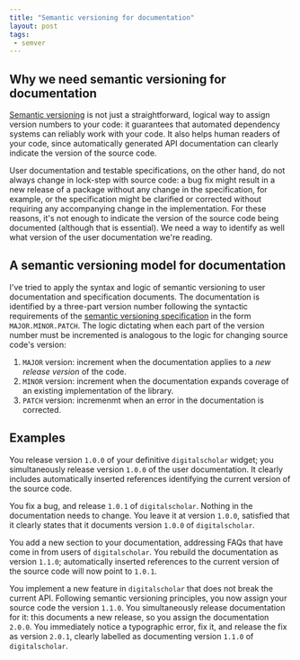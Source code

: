 ```yaml
---
title: "Semantic versioning for documentation"
layout: post
tags:
 - semver
---
```


## Why we need semantic versioning for documentation

[Semantic versioning](http://semver.org/) is not just a straightforward, logical way to assign version numbers to your code: it guarantees that automated dependency systems can reliably work with your code. It also helps human readers of your code, since automatically generated API documentation can clearly indicate the version of the source code.

User documentation and testable specifications, on the other hand, do not always change in lock-step with source code:  a bug fix might result in a new release of a package without any change in the specification, for example, or the specification might be clarified or corrected without requiring any accompanying change in the implementation.  For these reasons, it's not enough to indicate the version of the source code being documented (although that is essential).  We need a way to identify as well what version of the user documentation we're reading.


## A semantic versioning model for documentation

I've tried to apply the syntax and logic of semantic versioning to user documentation and specification documents.  The documentation is identified by a three-part version number following the syntactic requirements of the [semantic versioning specification](http://semver.org/) in the form `MAJOR.MINOR.PATCH`.  The logic dictating when each part of the version number must be incremented is analogous to the logic for changing source code's version:

1. `MAJOR` version: increment when the documentation applies to a *new release version* of the code.
2. `MINOR` version: increment when the documentation expands coverage of an existing implementation of the library.
3. `PATCH` version:  incremenmt when an error in the documentation is corrected.

## Examples

You release version `1.0.0` of your definitive `digitalscholar` widget;  you simultaneously release version `1.0.0` of the user documentation.  It clearly includes automatically inserted references identifying the current version of the source code.

You fix a bug, and release `1.0.1` of `digitalscholar`.  Nothing in the documentation needs to change.  You leave it at version `1.0.0`, satisfied that it clearly states that it documents version `1.0.0` of `digitalscholar`.

You add a new section to your documentation, addressing FAQs that have come in from users of `digitalscholar`.  You rebuild the documentation as version `1.1.0`;  automatically inserted references to the current version of the source code will now point to `1.0.1`.

You implement a new feature in `digitalscholar` that does not break the current API.  Following semantic versioning principles, you now assign your source code the version `1.1.0`.  You simultaneously release documentation for it:  this documents a new release, so you assign the documentation `2.0.0`. You immediately notice a typographic error, fix it, and release the fix as version `2.0.1`, clearly labelled as documenting version `1.1.0` of `digitalscholar`.
